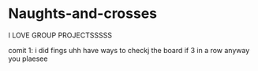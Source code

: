 # Naughts-and-crosses
I LOVE GROUP PROJECTSSSSS

comit 1: i did fings uhh have ways to checkj the board if 3 in a row anyway you plaesee